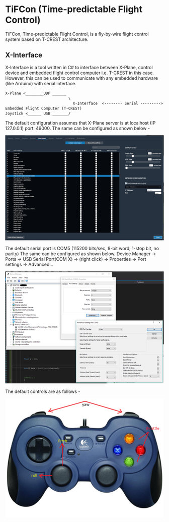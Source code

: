 # TiFCon (Time-predictable Flight Control)

TiFCon, Time-predictable Flight Control, is a fly-by-wire flight control system based on T-CREST architecture.





## X-Interface 

X-Interface is a tool written in C# to interface between X-Plane, control device and embedded flight control computer i.e. T-CREST in this case. However, this can be used to communicate with any embedded hardware (like Arduino) with serial interface. 

```
X-Plane <________UDP ______
                            \
                              X-Interface  <-------- Serial --------->  Embedded Flight Computer (T-CREST)  
Joystick <______ USB _______/
```
The default configuration assumes that X-Plane server is at localhost (IP 127.0.0.1) port: 49000. The same can be configured as shown below -

![alt text](https://github.com/shibarchi/TiFCon/blob/master/X_plane_settings.PNG)

The default serial port is COM5 (115200 bits/sec, 8-bit word, 1-stop bit, no parity) 
The same can be configured as shown below. Device Manager -> Ports -> USB Serial Port(COM X) -> (right click) -> Properties -> Port settings -> Advanced...

![alt text](https://github.com/shibarchi/TiFCon/blob/master/COM_port.PNG)

The default controls are as follows - 

![alt text](https://github.com/shibarchi/TiFCon/blob/master/joystick.png)

